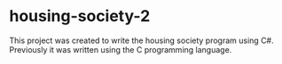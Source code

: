 # housing-society-2
This project was created to write the housing society program using C#. Previously it was written using the C programming language.
